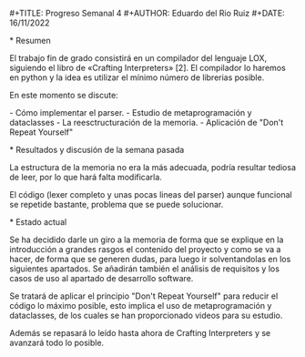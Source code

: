\#+TITLE: Progreso Semanal 4
 \#+AUTHOR: Eduardo del Rio Ruiz
 \#+DATE: 16/11/2022




 \* Resumen

 El trabajo fin de grado consistirá en un compilador del lenguaje LOX,
 siguiendo el libro de «Crafting Interpreters» [2]. El compilador lo haremos
 en python y la idea es utilizar el mínimo número de librerias posible.

 En este momento se discute:

 \- Cómo implementar el parser.
 \- Estudio de metaprogramación y dataclasses
 \- La reesctructuración de la memoria.
 \- Aplicación de "Don't Repeat Yourself"



 \* Resultados y discusión de la semana pasada

La estructura de la memoria no era la más adecuada, podría resultar tediosa de leer, por lo que hará falta modificarla.

El código (lexer completo y unas pocas lineas del parser) aunque funcional se repetide bastante, problema que se puede solucionar.

 
 

 \* Estado actual

Se ha decidido darle un giro a la memoria de forma que se explique en la introducción a grandes rasgos el contenido del proyecto y como se va a hacer, de forma que se generen dudas, para luego ir solventandolas en los siguientes apartados. Se añadirán también el análisis de requisitos y los casos de uso al apartado de desarrollo software.

Se tratará de aplicar el principio "Don't Repeat Yourself" para reducir el código lo máximo posible, esto implica el uso de metaprogramación y dataclasses, de los cuales se han proporcionado videos para su estudio.

Además se repasará lo leído hasta ahora de Crafting Interpreters y se avanzará todo lo posible.



